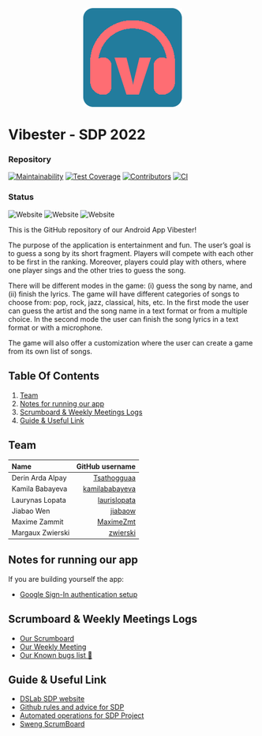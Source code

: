 <div align="center"> <img src="app/src/main/res/drawable/logo.png" align=center></img> </div>

# Vibester - SDP 2022

### Repository

[![Maintainability](https://img.shields.io/codeclimate/maintainability/MaximeZmt/SDP_2022-Vibester?style=flat-square&logo=codeclimate&logoColor=white&color=227C9D)](https://codeclimate.com/github/MaximeZmt/SDP_2022-Vibester/maintainability)
[![Test Coverage](https://img.shields.io/codeclimate/coverage/MaximeZmt/SDP_2022-Vibester?style=flat-square&logo=codeclimate&logoColor=white&color=227C9D)](https://codeclimate.com/github/MaximeZmt/SDP_2022-Vibester/test_coverage)
[![Contributors](https://img.shields.io/github/contributors/MaximeZmt/SDP_2022-Vibester?style=flat-square&logo=github&logoColor=white&color=227C9D)](https://github.com/MaximeZmt/SDP_2022-Vibester/graphs/contributors)
[![CI](https://img.shields.io/cirrus/github/MaximeZmt/SDP_2022-Vibester?style=flat-square&logo=github&logoColor=white&color=227C9D)](https://cirrus-ci.com/github/MaximeZmt/SDP_2022-Vibester)

### Status

![Website](https://img.shields.io/website?down_color=FE6D73&down_message=offline&label=Lyrics%20API&style=flat-square&up_color=17c3b2&up_message=online&url=https%3A%2F%2Fapi.lyrics.ovh%2Fv1%2Fimagine%2Bdragons%2Fradioactive) ![Website](https://img.shields.io/website?down_color=FE6D73&down_message=offline&label=Itunes%20API&style=flat-square&up_color=17c3b2&up_message=online&url=https%3A%2F%2Fitunes.apple.com%2Fus%2Flookup%3Fid%3D1023678453) ![Website](https://img.shields.io/website?down_color=FE6D73&down_message=offline&label=LastFM%20API&style=flat-square&up_color=17c3b2&up_message=online&url=https%3A%2F%2Fws.audioscrobbler.com%2F)    


This is the GitHub repository of our Android App Vibester!

The purpose of the application is entertainment and fun. The user’s goal is to guess a song by its short fragment. Players will compete with each other to be first in the ranking. Moreover, players could play with others, where one player sings and the other tries to guess the song.

There will be different modes in the game: (i) guess the song by name, and (ii) finish the lyrics. The game will have different categories of songs to choose from: pop, rock, jazz, classical, hits, etc. In the first mode the user can guess the artist and the song name in a text format or from a multiple choice. In the second mode the user can finish the song lyrics in a text format or with a microphone.

The game will also offer a customization where the user can create a game from its own list of songs.



## Table Of Contents

1. [Team](#team)
1. [Notes for running our app](#notes)
2. [Scrumboard & Weekly Meetings Logs](#devLogs)
3. [Guide & Useful Link](#guideAndLink)



## Team <a name="team"></a>

| Name             |                                     GitHub username |
| :--------------- | --------------------------------------------------: |
| Derin Arda Alpay |       [Tsathogguaa](https://github.com/Tsathogguaa) |
| Kamila Babayeva  | [kamilababayeva](https://github.com/kamilababayeva) |
| Laurynas Lopata  |     [laurislopata](https://github.com/laurislopata) |
| Jiabao Wen       |               [jiabaow](https://github.com/jiabaow) |
| Maxime Zammit    |           [MaximeZmt](https://github.com/MaximeZmt) |
| Margaux Zwierski |             [zwierski](https://github.com/zwierski) |



## Notes for running our app <a name="notes"></a>

If you are building yourself the app:

* [Google Sign-In authentication setup](https://github.com/MaximeZmt/SDP_2022-Vibester/wiki/Setting-up-debug-for-Firebase-Auth-with-Google-Sign-In)



## Scrumboard & Weekly Meetings Logs <a name="devLogs"></a>

- [Our Scrumboard](https://github.com/MaximeZmt/SDP_2022-Vibester/projects/1)
- [Our Weekly Meeting](https://github.com/MaximeZmt/SDP_2022-Vibester/wiki)
- [Our Known bugs list 🐛](https://github.com/MaximeZmt/SDP_2022-Vibester/wiki/Bugs%F0%9F%90%9B)



## Guide & Useful Link <a name="guideAndLink"></a>

- [DSLab SDP website](https://dslab.epfl.ch/teaching/sweng/proj)
- [Github rules and advice for SDP](https://github.com/sweng-epfl/public/blob/main/sdp/guides/GitHub.md)
- [Automated operations for SDP Project](https://github.com/sweng-epfl/public/blob/main/sdp/guides/Operations.md)
- [Sweng ScrumBoard](https://github.com/sweng-epfl/public/blob/main/exercises/dev-processes/scrum-board.md)



